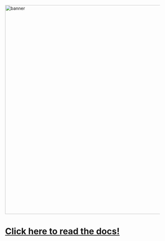 <img width="680" alt="banner" src="https://github.com/user-attachments/assets/e7dab624-6e88-41f6-b681-a7a430f96b50">

# [Click here to read the docs!](https://docs.rs/eval-macro)

